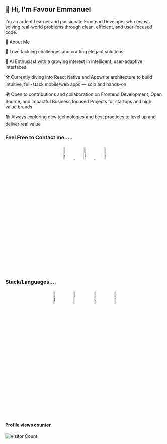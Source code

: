 ## 👋 Hi, I'm Favour Emmanuel
I'm an ardent Learner and passionate Frontend Developer who enjoys solving real-world problems through clean, efficient, and user-focused code.




🚀 About Me

🔧 Love tackling challenges and crafting elegant solutions

🤖 AI Enthusiast with a growing interest in intelligent, user-adaptive interfaces

🛠️ Currently diving into React Native and Appwrite architecture to build intuitive, full-stack mobile/web apps — solo and hands-on

🌍 Open to contributions and collaboration on Frontend Development, Open Source, and impactful Business focused Projects for startups and high value brands

📚 Always exploring new technologies and best practices to level up and deliver real value



### Feel Free to Contact me.....

<p align="center">
	<a href="https://github.com/VSOLUTIONSE">
		<img alt="github" width="10%" style="padding:5px" src="https://img.icons8.com/clouds/100/000000/github.png"/>
	</a>
	<a href="https://www.linkedin.com/in/favour-em">
		<img alt="linkedin" width="10%" style="padding:5px" src="https://img.icons8.com/clouds/100/000000/linkedin.png"/>
	</a>
	<a href="mailto:femmaje@gmail.com">
		<img alt="email" width="10%" style="padding:5px" src="https://img.icons8.com/clouds/100/000000/new-post.png"/>
	</a>
</p>


### Stack/Languages....

<p align="center">
	<img width="10%" style="padding:5px" src="https://img.icons8.com/fluency/144/nextjs.png" alt="Next.js Icon"/>
	<img width="10%" style="padding:5px" src="https://img.icons8.com/color/144/000000/python.png"/>
<img width="10%" style="padding:5px" src="https://img.icons8.com/color/144/javascript.png" alt="JavaScript Icon"/>
        <img width="10%" style="padding:5px" src="https://img.icons8.com/color/144/tailwindcss.png" alt="Tailwind CSS Icon"/>

</p>

#### Profile views counter
![Visitor Count](https://profile-counter.glitch.me/{imakash3011}/count.svg)

